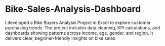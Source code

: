 # Bike-Sales-Analysis-Dashboard
I developed a Bike Buyers Analysis Project in Excel to explore customer purchasing trends. The project includes data cleaning, KPI calculations, and dashboards showing patterns across income, age, gender, and region. It delivers clear, beginner-friendly insights on bike sales.
